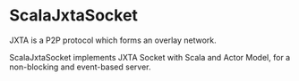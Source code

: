 ScalaJxtaSocket
===============

JXTA is a P2P protocol which forms an overlay network. 

ScalaJxtaSocket implements JXTA Socket with Scala and Actor Model, for a non-blocking and event-based server.
